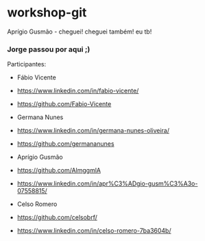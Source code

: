 # workshop-git

Aprígio Gusmão - cheguei!
cheguei também!
eu tb!

### Jorge passou por aqui ;)


Participantes:

- Fábio Vicente
- https://www.linkedin.com/in/fabio-vicente/
- https://github.com/Fabio-Vicente

- Germana Nunes
- https://www.linkedin.com/in/germana-nunes-oliveira/
- https://github.com/germananunes

- Aprígio Gusmão 
- https://github.com/AlmggmlA
- https://www.linkedin.com/in/apr%C3%ADgio-gusm%C3%A3o-07558815/

- Celso Romero 
- https://github.com/celsobrf/
- https://www.linkedin.com/in/celso-romero-7ba3604b/
